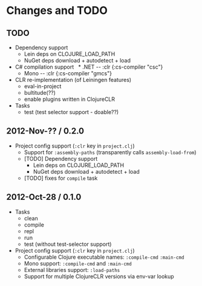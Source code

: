 # Changes and TODO


## TODO

* Dependency support
  * Lein deps on CLOJURE_LOAD_PATH
  * NuGet deps download + autodetect + load
* C# compilation support
  * .NET -- :clr {:cs-compiler "csc"}
  * Mono -- :clr {:cs-compiler "gmcs"}
* CLR re-implementation (of Leiningen features)
  * eval-in-project
  * bultitude(??)
  * enable plugins written in ClojureCLR
* Tasks
  * test (test selector support - doable??)


## 2012-Nov-?? / 0.2.0

* Project config support (`:clr` key in `project.clj`)
  * Support for `:assembly-paths` (transparently calls `assembly-load-from`)
  * [TODO] Dependency support
    * Lein deps on CLOJURE_LOAD_PATH
    * NuGet deps download + autodetect + load
  * [TODO] fixes for `compile` task


## 2012-Oct-28 / 0.1.0

* Tasks
  * clean
  * compile
  * repl
  * run
  * test (without test-selector support)
* Project config support (`:clr` key in `project.clj`)
  * Configurable Clojure executable names: `:compile-cmd` `:main-cmd`
  * Mono support: `:compile-cmd` and `:main-cmd`
  * External libraries support: `:load-paths`
  * Support for multiple ClojureCLR versions via env-var lookup
